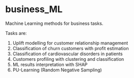 # business_ML
Machine Learning methods for business tasks.

Tasks are:
1. Uplift modelling for customer relationship management
2. Classification of churn customers with profit estimation
3. Classification of cardiovascular disorders in patients
4. Customers profiling with clustering and classification
5. ML results interpretation with SHAP
6. PU-Learning (Random Negative Sampling)
